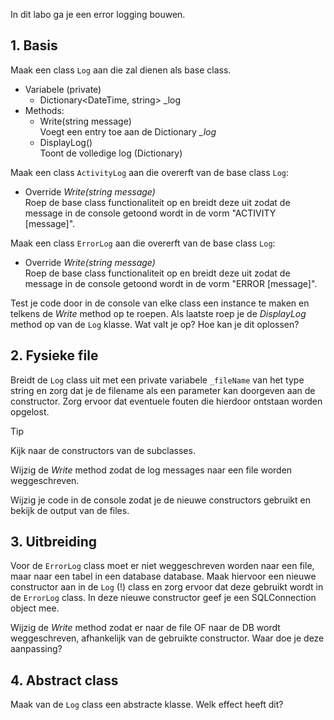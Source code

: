In dit labo ga je een error logging bouwen.

## 1. Basis

Maak een class `Log` aan die zal dienen als base class.
- Variabele (private)
    - Dictionary<DateTime, string> _log
- Methods:
    - Write(string message)<br>Voegt een entry toe aan de Dictionary *_log*
    - DisplayLog()<br>Toont de volledige log (Dictionary)

Maak een class `ActivityLog` aan die overerft van de base class `Log`:
- Override *Write(string message)*<br>Roep de base class functionaliteit op en breidt deze uit zodat de message in de console getoond wordt in de vorm "ACTIVITY [message]".

Maak een class `ErrorLog` aan die overerft van de base class `Log`:
- Override *Write(string message)*<br>Roep de base class functionaliteit op en breidt deze uit zodat de message in de console getoond wordt in de vorm "ERROR [message]".

Test je code door in de console van elke class een instance te maken en telkens de *Write* method op te roepen. Als laatste roep je de *DisplayLog* method op van de `Log` klasse. Wat valt je op? Hoe kan je dit oplossen?

## 2. Fysieke file

Breidt de `Log` class uit met een private variabele `_fileName` van het type string en zorg dat je de filename als een parameter kan doorgeven aan de constructor. Zorg ervoor dat eventuele fouten die hierdoor ontstaan worden opgelost.
> [!TIP] 
> Kijk naar de constructors van de subclasses.

Wijzig de *Write* method zodat de log messages naar een file worden weggeschreven.

Wijzig je code in de console zodat je de nieuwe constructors gebruikt en bekijk de output van de files.

## 3. Uitbreiding

Voor de `ErrorLog` class moet er niet weggeschreven worden naar een file, maar naar een tabel in een database database. Maak hiervoor een nieuwe constructor aan in de `Log` (!) class en zorg ervoor dat deze gebruikt wordt in de `ErrorLog` class. In deze nieuwe constructor geef je een SQLConnection object mee.

Wijzig de *Write* method zodat er naar de file OF naar de DB wordt weggeschreven, afhankelijk van de gebruikte constructor. Waar doe je deze aanpassing?

## 4. Abstract class

Maak van de `Log` class een abstracte klasse. Welk effect heeft dit?
